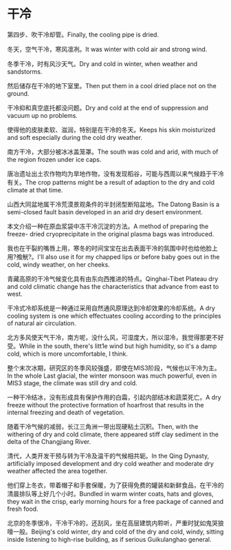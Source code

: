 # 干冷

<p><span class="chinese">第四步、吹干冷却管。</span><span class="english">Finally, the cooling pipe is dried.</span></p>

<p><span class="chinese">冬天，空气干冷，寒风凛冽。</span><span class="english">It was winter with cold air and strong wind.</span></p>

<p><span class="chinese">冬季干冷，时有风沙天气。</span><span class="english">Dry and cold in winter, when weather and sandstorms.</span></p>

<p><span class="chinese">然后储存在干冷的地下室里。</span><span class="english">Then put them in a cool dried place not on the ground.</span></p>

<p><span class="chinese">干冷抑和真空底托都没问题。</span><span class="english">Dry and cold at the end of suppression and vacuum up no problems.</span></p>

<p><span class="chinese">使得他的皮肤柔软、滋润，特别是在干冷的冬天。</span><span class="english">Keeps his skin moisturized and soft especially during the cold dry weather.</span></p>

<p><span class="chinese">南方干冷，大部分被冰冰盖笼罩。</span><span class="english">The south was cold and arid, with much of the region frozen under ice caps.</span></p>

<p><span class="chinese">唐冶遗址出土农作物均为旱地作物，没有发现稻谷，可能与西周以来气候趋于干冷有关。</span><span class="english">The crop patterns might be a result of adaption to the dry and cold climate at that time.</span></p>

<p><span class="chinese">山西大同盆地属干冷荒漠景观条件的半封闭型断陷盆地。</span><span class="english">The Datong Basin is a semi-closed fault basin developed in an arid dry desert environment.</span></p>

<p><span class="chinese">本文介绍一种在原血浆袋中冻干冷沉淀的方法。</span><span class="english">A method of preparing the freeze- dried cryoprecipitate in the original plasma bags was introduced.</span></p>

<p><span class="chinese">我也在干裂的嘴唇上用，寒冬的时间宝宝在出去表面干冷的氛围中时也给他脸上用?飧觥?。</span><span class="english">I'll also use it for my chapped lips or before baby goes out in the cold, windy weather, on her cheeks.</span></p>

<p><span class="chinese">青藏高原的干冷气候变化具有由东向西推进的特点。</span><span class="english">Qinghai-Tibet Plateau dry and cold climatic change has the characteristics that advance from east to west.</span></p>

<p><span class="chinese">干冷式冷却系统是一种通过采用自然通风原理达到冷却效果的冷却系统。</span><span class="english">A dry cooling system is one which effectuates cooling according to the principles of natural air circulation.</span></p>

<p><span class="chinese">北方多风使天气干冷，南方呢，没什么风，可湿度大，所以湿冷，我觉得那更不好受。</span><span class="english">While in the south, there's litt1e wind but high humidity, so it's a damp cold, which is more uncomfortable, I think.</span></p>

<p><span class="chinese">整个末次冰期，研究区的冬季风较强盛，即使在MIS3阶段，气候也以干冷为主。</span><span class="english">In the whole Last glacial, the winter monsoon was much powerful, even in MIS3 stage, the climate was still dry and cold.</span></p>

<p><span class="chinese">一种干冷结冰，没有形成具有保护作用的白霜，引起内部结冰和蔬菜死亡。</span><span class="english">A dry freeze without the protective formation of hoarfrost that results in the internal freezing and death of vegetation.</span></p>

<p><span class="chinese">随着干冷气候的减弱，长江三角洲一带出现硬粘土沉积。</span><span class="english">Then, with the withering of dry and cold climate, there appeared stiff clay sediment in the delta of the Changjiang River.</span></p>

<p><span class="chinese">清代，人类开发干预与转为干冷及温干的气候相共轭。</span><span class="english">In the Qing Dynasty, artificially imposed development and dry cold weather and moderate dry weather affected the area together.</span></p>

<p><span class="chinese">他们穿上冬衣，带着帽子和手套保暖，为了获得免费的罐装和新鲜食品，在干冷的清晨排队等上好几个小时。</span><span class="english">Bundled in warm winter coats, hats and gloves, they wait in the crisp, early morning hours for a free package of canned and fresh food.</span></p>

<p><span class="chinese">北京的冬季很冷，干冷干冷的，还刮风，坐在高层建筑内聆听，严重时犹如鬼哭狼嚎一般。</span><span class="english">Beijing's cold winter, dry and cold of the dry and cold, windy, sitting inside listening to high-rise building, as if serious Guikulanghao general.</span></p>

